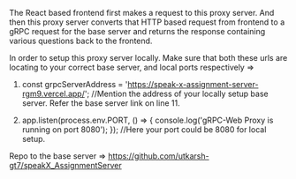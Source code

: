 The React based frontend first makes a request to this proxy server. And then this proxy server converts that HTTP based request from frontend to a 
gRPC request for the base server and returns the response containing various questions back to the frontend.

In order to setup this proxy server locally. Make sure that both these urls are locating to your correct base server, and local ports respectively => 
1) const grpcServerAddress = 'https://speak-x-assignment-server-rgm9.vercel.app/'; //Mention the address of your locally setup base server. Refer the base server link on line 11.

2) app.listen(process.env.PORT, () => {
      console.log('gRPC-Web Proxy is running on port 8080');
    }); //Here your port could be 8080 for local setup.

Repo to the base server => https://github.com/utkarsh-gt7/speakX_AssignmentServer
